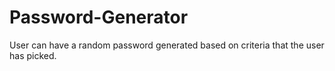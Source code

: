 # Password-Generator
User can have a random password generated based on criteria that the user has picked.
